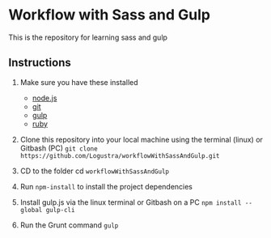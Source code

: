 # Workflow with Sass and Gulp
This is the repository for learning sass and gulp

## Instructions

1. Make sure you have these installed
	- [node.js](http://nodejs.org/)
	- [git](http://git-scm.com/)
	- [gulp](http://gulpjs.com/)
	- [ruby](https://www.ruby-lang.org/)

2. Clone this repository into your local machine using the terminal (linux) or Gitbash (PC) `git clone https://github.com/Logustra/workflowWithSassAndGulp.git`
3. CD to the folder cd `workflowWithSassAndGulp`
4. Run `npm-install` to install the project dependencies
5. Install gulp.js via the linux terminal or Gitbash on a PC `npm install --global gulp-cli`
6. Run the Grunt command `gulp`
